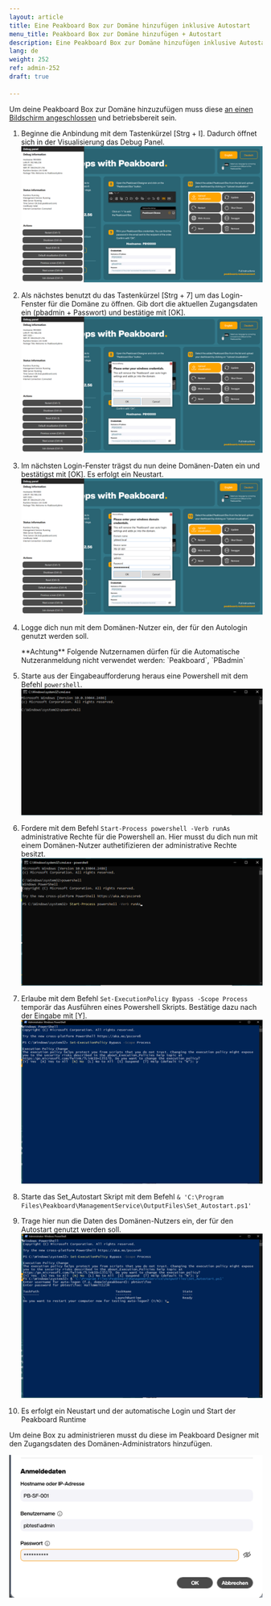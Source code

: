 ```yaml
---
layout: article
title: Eine Peakboard Box zur Domäne hinzufügen inklusive Autostart
menu_title: Peakboard Box zur Domäne hinzufügen + Autostart
description: Eine Peakboard Box zur Domäne hinzufügen inklusive Autostart
lang: de
weight: 252
ref: admin-252
draft: true

---
```


Um deine Peakboard Box zur Domäne hinzuzufügen muss diese [an einen Bildschirm angeschlossen](/get_started/de-peakboard-box.html) und betriebsbereit sein.

1. Beginne die Anbindung mit dem Tastenkürzel [Strg + I]. Dadurch öffnet sich in der Visualisierung das Debug Panel.
   ![Debug Panel öffnen](/assets/images/admin/domain/de_domain-01.png)

2. Als nächstes benutzt du das Tastenkürzel [Strg + 7] um das Login-Fenster für die Domäne zu öffnen. Gib dort die aktuellen Zugangsdaten ein (pbadmin + Passwort) und bestätige mit [OK].
   ![Login Fenster öffnen](/assets/images/admin/domain/de_domain-02.png)

3. Im nächsten Login-Fenster trägst du nun deine Domänen-Daten ein und bestätigst mit [OK].
   Es erfolgt ein Neustart.
   ![Domänen Daten eintragen](/assets/images/admin/domain/de_domain-03.png)

4. Logge dich nun mit dem Domänen-Nutzer ein, der für den Autologin genutzt werden soll.

   <div class="box-warning" markdown="1">**Achtung**
   Folgende Nutzernamen dürfen für die Automatische Nutzeranmeldung nicht verwendet werden: `Peakboard`, `PBadmin`
   </div>

5. Starte aus der Eingabeaufforderung heraus eine Powershell mit dem Befehl `powershell`.
   ![Powershell starten](/assets/images/admin/domain/de_domain-04.png)

6. Fordere mit dem Befehl `Start-Process powershell -Verb runAs` administrative Rechte für die Powershell an. Hier musst du dich nun mit einem Domänen-Nutzer authetifizieren der administrative Rechte besitzt.
   ![Adminrechte für Powershell](/assets/images/admin/domain/de_domain-05.png)

7. Erlaube mit dem Befehl `Set-ExecutionPolicy Bypass -Scope Process` temporär das Ausführen eines Powershell Skripts. Bestätige dazu nach der Eingabe mit [Y].
   ![Temporäre Erlaubnis für Powershell Skript](/assets/images/admin/domain/de_domain-06.png)

8. Starte das Set_Autostart Skript mit dem Befehl `& 'C:\Program Files\Peakboard\ManagementService\OutputFiles\Set_Autostart.ps1'`

9. Trage hier nun die Daten des Domänen-Nutzers ein, der für den Autostart genutzt werden soll.
   ![Autostart Nutzer eintragen](/assets/images/admin/domain/de_domain-07.png)

10. Es erfolgt ein Neustart und der automatische Login und Start der Peakboard Runtime

Um deine Box zu administrieren musst du diese im Peakboard Designer mit den Zugangsdaten des Domänen-Administrators hinzufügen.

![Peakboard Box hinzufügen](/assets/images/admin/domain/de_domain-08.png)
